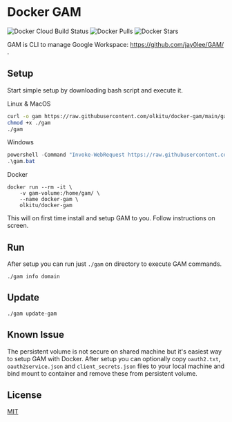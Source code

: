 # Docker GAM

![Docker Cloud Build Status](https://img.shields.io/docker/cloud/build/olkitu/docker-gam) ![Docker Pulls](https://img.shields.io/docker/pulls/olkitu/docker-gam) ![Docker Stars](https://img.shields.io/docker/stars/olkitu/docker-gam)

GAM is CLI to manage Google Workspace: https://github.com/jay0lee/GAM/ .

## Setup

Start simple setup by downloading bash script and execute it.

Linux & MacOS

```bash
curl -o gam https://raw.githubusercontent.com/olkitu/docker-gam/main/gam
chmod +x ./gam
./gam
```

Windows

```powershell
powershell -Command "Invoke-WebRequest https://raw.githubusercontent.com/olkitu/docker-gam/main/gam.bat -OutFile gam.bat"
.\gam.bat
```

Docker

```
docker run --rm -it \
    -v gam-volume:/home/gam/ \
    --name docker-gam \
    olkitu/docker-gam
```

This will on first time install and setup GAM to you. Follow instructions on screen.

## Run

After setup you can run just `./gam` on directory to execute GAM commands.

```
./gam info domain
```

## Update

```
./gam update-gam
```

## Known Issue

The persistent volume is not secure on shared machine but it's easiest way to setup GAM with Docker. After setup you can optionally copy `oauth2.txt`, `oauth2service.json` and `client_secrets.json` files to your local machine and bind mount to container and remove these from persistent volume.

## License

[MIT](https://github.com/olkitu/docker-gam/blob/main/LICENSE)
